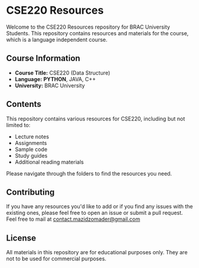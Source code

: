 # CSE220 Resources 

Welcome to the CSE220 Resources repository for BRAC University Students. This repository contains resources and materials for the course, which is a language independent course.

## Course Information

- **Course Title:** CSE220 (Data Structure)
- **Language:** **PYTHON**, JAVA, C++
- **University:** BRAC University

## Contents

This repository contains various resources for CSE220, including but not limited to:

- Lecture notes
- Assignments
- Sample code
- Study guides
- Additional reading materials

Please navigate through the folders to find the resources you need.

## Contributing

If you have any resources you'd like to add or if you find any issues with the existing ones, please feel free to open an issue or submit a pull request.
Feel free to mail at contact.mazidzomader@gmail.com

## License

All materials in this repository are for educational purposes only. They are not to be used for commercial purposes.
